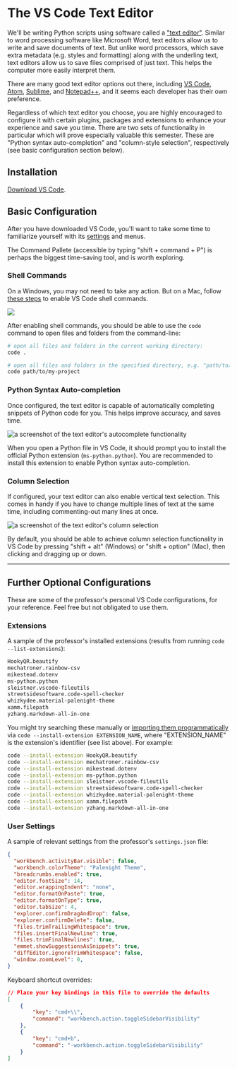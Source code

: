 # The VS Code Text Editor

We'll be writing Python scripts using software called a ["text editor"](https://idrh.ku.edu/text-editors-and-word-processors). Similar to word processing software like Microsoft Word, text editors allow us to write and save documents of text. But unlike word processors, which save extra metadata (e.g. styles and formatting) along with the underling text, text editors allow us to save files comprised of just text. This helps the computer more easily interpret them.

There are many good text editor options out there, including [VS Code](https://code.visualstudio.com/), [Atom](https://atom.io/), [Sublime](https://www.sublimetext.com/), and [Notepad++](https://notepad-plus-plus.org/), and it seems each developer has their own preference.

Regardless of which text editor you choose, you are highly encouraged to configure it with certain plugins, packages and extensions to enhance your experience and save you time. There are two sets of functionality in particular which will prove especially valuable this semester. These are "Python syntax auto-completion" and "column-style selection", respectively (see basic configuration section below).

## Installation

[Download VS Code](https://code.visualstudio.com/Download).

## Basic Configuration

After you have downloaded VS Code, you'll want to take some time to familiarize yourself with its [settings](https://code.visualstudio.com/docs/getstarted/settings) and menus.

The Command Pallete (accessible by typing "shift + command + P") is perhaps the biggest time-saving tool, and is worth exploring.

### Shell Commands

On a Windows, you may not need to take any action. But on a Mac, follow [these steps](https://code.visualstudio.com/docs/setup/mac#_launching-from-the-command-line) to enable VS Code shell commands.

![](/img/notes/dev-tools/vs-code/vs-code-enable-shell-commands.png)

After enabling shell commands, you should be able to use the `code` command to open files and folders from the command-line:

```sh
# open all files and folders in the current working directory:
code .

# open all files and folders in the specified directory, e.g. "path/to/my-project":
code path/to/my-project
```

### Python Syntax Auto-completion

Once configured, the text editor is capable of automatically completing snippets of Python code for you. This helps improve accuracy, and saves time.

![a screenshot of the text editor's autocomplete functionality](https://user-images.githubusercontent.com/1328807/50870477-2e02ed80-1386-11e9-9a83-506d9c9d39ec.gif)

When you open a Python file in VS Code, it should prompt you to install the official Python extension (`ms-python.python`). You are recommended to install this extension to enable Python syntax auto-completion.

### Column Selection

If configured, your text editor can also enable vertical text selection. This comes in handy if you have to change multiple lines of text at the same time, including commenting-out many lines at once.

![a screenshot of the text editor's column selection](https://user-images.githubusercontent.com/1328807/50870478-2e9b8400-1386-11e9-9378-0afadc4a7dce.gif)

By default, you should be able to achieve column selection functionality in VS Code by pressing "shift + alt" (Windows) or "shift + option" (Mac), then clicking and dragging up or down.

<hr>

## Further Optional Configurations

These are some of the professor's personal VS Code configurations, for your reference. Feel free but not obligated to use them.

### Extensions

A sample of the professor's installed extensions (results from running `code --list-extensions`):

```sh
HookyQR.beautify
mechatroner.rainbow-csv
mikestead.dotenv
ms-python.python
sleistner.vscode-fileutils
streetsidesoftware.code-spell-checker
whizkydee.material-palenight-theme
xamm.filepath
yzhang.markdown-all-in-one
```

You might try searching these manually or [importing them programmatically](https://stackoverflow.com/a/49398449/670433) via `code --install-extension EXTENSION_NAME`, where "EXTENSION_NAME" is the extension's identifier (see list above). For example:

```sh
code --install-extension HookyQR.beautify
code --install-extension mechatroner.rainbow-csv
code --install-extension mikestead.dotenv
code --install-extension ms-python.python
code --install-extension sleistner.vscode-fileutils
code --install-extension streetsidesoftware.code-spell-checker
code --install-extension whizkydee.material-palenight-theme
code --install-extension xamm.filepath
code --install-extension yzhang.markdown-all-in-one
```


### User Settings

A sample of relevant settings from the professor's `settings.json` file:

```json
{
  "workbench.activityBar.visible": false,
  "workbench.colorTheme": "Palenight Theme",
  "breadcrumbs.enabled": true,
  "editor.fontSize": 14,
  "editor.wrappingIndent": "none",
  "editor.formatOnPaste": true,
  "editor.formatOnType": true,
  "editor.tabSize": 4,
  "explorer.confirmDragAndDrop": false,
  "explorer.confirmDelete": false,
  "files.trimTrailingWhitespace": true,
  "files.insertFinalNewline": true,
  "files.trimFinalNewlines": true,
  "emmet.showSuggestionsAsSnippets": true,
  "diffEditor.ignoreTrimWhitespace": false,
  "window.zoomLevel": 0,
}
```

Keyboard shortcut overrides:

```json
// Place your key bindings in this file to override the defaults
[
    {
        "key": "cmd+\\",
        "command": "workbench.action.toggleSidebarVisibility"
    },
    {
        "key": "cmd+b",
        "command": "-workbench.action.toggleSidebarVisibility"
    }
]
```
